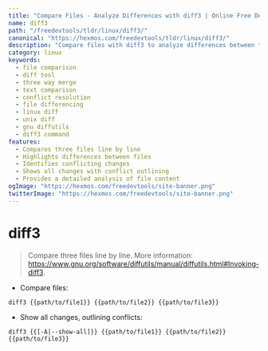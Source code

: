 ```yaml
---
title: "Compare Files - Analyze Differences with diff3 | Online Free DevTools by Hexmos"
name: diff3
path: "/freedevtools/tldr/linux/diff3/"
canonical: "https://hexmos.com/freedevtools/tldr/linux/diff3/"
description: "Compare files with diff3 to analyze differences between three files side-by-side. Identify conflicts and merge changes efficiently. Free online tool, no registration required."
category: linux
keywords:
  - file comparison
  - diff tool
  - three way merge
  - text comparison
  - conflict resolution
  - file differencing
  - linux diff
  - unix diff
  - gnu diffutils
  - diff3 command
features:
  - Compares three files line by line
  - Highlights differences between files
  - Identifies conflicting changes
  - Shows all changes with conflict outlining
  - Provides a detailed analysis of file content
ogImage: "https://hexmos.com/freedevtools/site-banner.png"
twitterImage: "https://hexmos.com/freedevtools/site-banner.png"
---
```


# diff3

> Compare three files line by line.
> More information: <https://www.gnu.org/software/diffutils/manual/diffutils.html#Invoking-diff3>.

- Compare files:

`diff3 {{path/to/file1}} {{path/to/file2}} {{path/to/file3}}`

- Show all changes, outlining conflicts:

`diff3 {{[-A|--show-all]}} {{path/to/file1}} {{path/to/file2}} {{path/to/file3}}`
